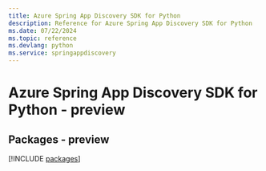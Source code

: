 ```yaml
---
title: Azure Spring App Discovery SDK for Python
description: Reference for Azure Spring App Discovery SDK for Python
ms.date: 07/22/2024
ms.topic: reference
ms.devlang: python
ms.service: springappdiscovery
---
```

# Azure Spring App Discovery SDK for Python - preview
## Packages - preview
[!INCLUDE [packages](spring-app-discovery-index.md)]